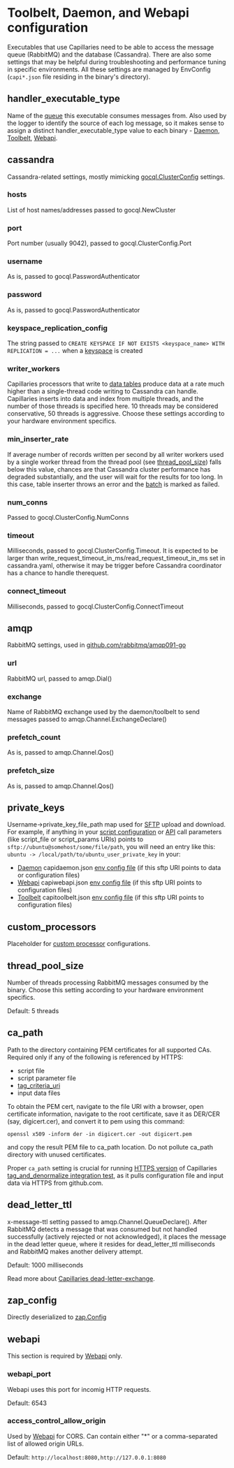 # Toolbelt, Daemon, and Webapi configuration

Executables that use Capillaries need to be able to access the message queue (RabbitMQ) and the database (Cassandra). There are also some settings that may be helpful during troubleshooting and performance tuning in specific environments. All these settings are managed by EnvConfig (`capi*.json` file residing in the binary's directory).

## handler_executable_type
Name of the [queue](glossary.md#processor-queue) this executable consumes messages from. Also used by the logger to identify the source of each log message, so it makes sense to assign a distinct handler_executable_type value to each binary - [Daemon](glossary.md#daemon), [Toolbelt](glossary.md#toolbelt), [Webapi](glossary.md#webapi).

## cassandra

Cassandra-related settings, mostly mimicking [gocql.ClusterConfig](#https://pkg.go.dev/github.com/gocql/gocql#ClusterConfig) settings.

### hosts
List of host names/addresses passed to gocql.NewCluster

### port
Port number (usually 9042), passed to gocql.ClusterConfig.Port

### username
As is, passed to gocql.PasswordAuthenticator

### password
As is, passed to gocql.PasswordAuthenticator

### keyspace_replication_config
The string passed to `CREATE KEYSPACE IF NOT EXISTS <keyspace_name> WITH REPLICATION = ...` when a [keyspace](glossary.md#keyspace) is created

### writer_workers
Capillaries processors that write to [data tables](glossary.md#data-table) produce data at a rate much higher than a single-thread code writing to Cassandra can handle. Capillaries inserts into data and index from multiple threads, and the number of those threads is specified here. 10 threads may be considered conservative, 50 threads is aggressive. Choose these settings according to your hardware environment specifics. 

### min_inserter_rate
If average number of records written per second by all writer workers used by a single worker thread from the thread pool (see [thread_pool_size](#thread_pool_size)) falls below this value, chances are that Cassandra cluster performance has degraded substantially, and the user will wait for the results for too long. In this case, table inserter throws an error and the [batch](./glossary.md#data-batch) is marked as failed.

### num_conns
Passed to gocql.ClusterConfig.NumConns

### timeout
Milliseconds, passed to gocql.ClusterConfig.Timeout. It is expected to be larger than write_request_timeout_in_ms/read_request_timeout_in_ms set in cassandra.yaml, otherwise it may be trigger before Cassandra coordinator has a chance to handle therequest.

### connect_timeout
Milliseconds, passed to gocql.ClusterConfig.ConnectTimeout

## amqp
RabbitMQ settings, used in [github.com/rabbitmq/amqp091-go](#https://pkg.go.dev/github.com/rabbitmq/amqp091-go)

### url
RabbitMQ url, passed to amqp.Dial()

### exchange
Name of RabbitMQ exchange used by the daemon/toolbelt to send messages passed to amqp.Channel.ExchangeDeclare()

### prefetch_count
As is, passed to amqp.Channel.Qos()

### prefetch_size
As is, passed to amqp.Channel.Qos()

## private_keys
Username->private_key_file_path map used for [SFTP](./glossary.md#sftp-uris) upload and download. For example, if anything in your [script configuration](./glossary.md#script) or [API](./api.md) call parameters (like script_file or script_params URIs) points to `sftp://ubuntu@somehost/some/file/path`, you will need an entry like this:
`ubuntu -> /local/path/to/ubuntu_user_private_key` in your:
- [Daemon](./glossary.md#daemon) capidaemon.json [env config file](./binconfig.md#toolbelt-daemon-and-webapi-configuration) (if this sftp URI points to data or configuration files)
- [Webapi](./glossary.md#webapi) capiwebapi.json [env config file](./binconfig.md#toolbelt-daemon-and-webapi-configuration) (if this sftp URI points to configuration files)
- [Toolbelt](./glossary.md#toolbelt) capitoolbelt.json [env config file](./binconfig.md#toolbelt-daemon-and-webapi-configuration) (if this sftp URI points to configuration files)

## custom_processors
Placeholder for [custom processor](glossary.md#table_custom_tfm_table) configurations.

## thread_pool_size
Number of threads processing RabbitMQ messages consumed by the binary. Choose this setting according to your hardware environment specifics.

Default: 5 threads

## ca_path
Path to the directory containing PEM certificates for all supported CAs. Required only if any of the following is referenced by HTTPS:
- script file
- script parameter file
- [tag_criteria_uri](glossary.md#tag_criteria_uri)
- input data files

To obtain the PEM cert, navigate to the file URI with a browser, open certificate information, navigate to the root certificate, save it as DER/CER (say, digicert.cer), and convert it to pem using this command:
```
openssl x509 -inform der -in digicert.cer -out digicert.pem
```
and copy the result PEM file to ca_path location. Do not pollute ca_path directory with unused certificates.

Proper `ca_path` setting is crucial for running [HTTPS version](../test/code/tag_and_denormalize/README.md#using-rabbitmq-workflow-single-run-https-inputs) of Capillaries [tag_and_denormalize integration test](../test/code/tag_and_denormalize/README.md), as it pulls configuration file and input data via HTTPS from github.com.

## dead_letter_ttl
x-message-ttl setting passed to amqp.Channel.QueueDeclare(). After RabbitMQ detects a message that was consumed but not handled successfully (actively rejected or not acknowledged), it places the message in the dead letter queue, where it resides for dead_letter_ttl milliseconds and RabbitMQ makes another delivery attempt.

Default: 1000 milliseconds

Read more about [Capillaries dead-letter-exchange](qna.md#dead-letter-exchange).

## zap_config
Directly deserialized to [zap.Config](https://pkg.go.dev/go.uber.org/zap#Config)

## webapi

This section is required by [Webapi](glossary.md#webapi) only.

### webapi_port
Webapi uses this port for incomig HTTP requests.

Default: 6543

### access_control_allow_origin
Used by [Webapi](glossary.md#webapi) for CORS. Can contain either "*" or a comma-separated list of allowed origin URLs.

Default: `http://localhost:8080,http://127.0.0.1:8080`